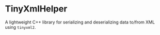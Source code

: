 # TinyXmlHelper
A lightweight C++ library for serializing and deserializing data to/from XML using `tinyxml2`.
